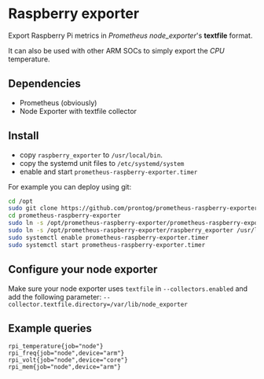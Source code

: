 # Raspberry exporter

Export Raspberry Pi metrics in *Prometheus* *node_exporter*'s **textfile** format.

It can also be used with other ARM SOCs to simply export the *CPU* temperature.

## Dependencies

 * Prometheus (obviously)
 * Node Exporter with textfile collector

## Install

- copy `raspberry_exporter` to `/usr/local/bin`.
- copy the systemd unit files to `/etc/systemd/system`
- enable and start `prometheus-raspberry-exporter.timer`

For example you can deploy using git:

``` bash
cd /opt
sudo git clone https://github.com/prontog/prometheus-raspberry-exporter
cd prometheus-raspberry-exporter
sudo ln -s /opt/prometheus-raspberry-exporter/prometheus-raspberry-exporter* /etc/systemd/system
sudo ln -s /opt/prometheus-raspberry-exporter/raspberry_exporter /usr/local/bin
sudo systemctl enable prometheus-raspberry-exporter.timer
sudo systemctl start prometheus-raspberry-exporter.timer
```

## Configure your node exporter

Make sure your node exporter uses `textfile` in `--collectors.enabled` and add the following parameter: `--collector.textfile.directory=/var/lib/node_exporter`

## Example queries

```
rpi_temperature{job="node"}
rpi_freq{job="node",device="arm"}
rpi_volt{job="node",device="core"}
rpi_mem{job="node",device="arm"}
```
